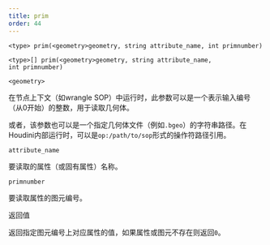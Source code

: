 ```yaml
---
title: prim
order: 44
---
```

`<type> prim(<geometry>geometry, string attribute_name, int primnumber)`

`<type>[] prim(<geometry>geometry, string attribute_name, int primnumber)`

`<geometry>`

在节点上下文（如wrangle SOP）中运行时，此参数可以是一个表示输入编号（从0开始）的整数，用于读取几何体。

或者，该参数也可以是一个指定几何体文件（例如`.bgeo`）的字符串路径。在Houdini内部运行时，可以是`op:/path/to/sop`形式的操作符路径引用。

`attribute_name`

要读取的属性（或固有属性）名称。

`primnumber`

要读取属性的图元编号。

返回值

返回指定图元编号上对应属性的值，如果属性或图元不存在则返回`0`。
